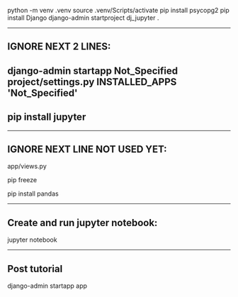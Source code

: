 python -m venv .venv
source .venv/Scripts/activate
pip install psycopg2
pip install Django
django-admin startproject dj_jupyter .

-------------------------------------------------
IGNORE NEXT 2 LINES:
-------------------------------------------------
django-admin startapp Not_Specified
project/settings.py INSTALLED_APPS 'Not_Specified'
----------------------------------------
pip install jupyter
-------------------


------------------------------
IGNORE NEXT LINE NOT USED YET:
------------------------------
app/views.py

pip freeze

pip install pandas

--------------------------------
Create and run jupyter notebook:
--------------------------------
jupyter notebook

-------------
Post tutorial
-------------
django-admin startapp app